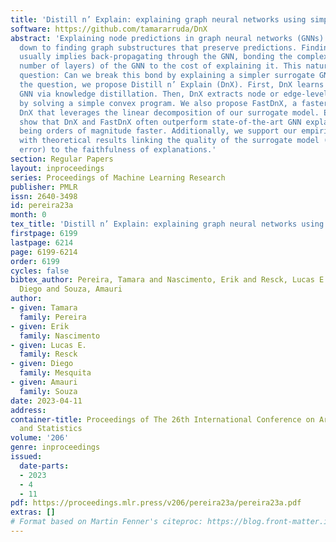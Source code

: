 ```yaml
---
title: 'Distill n’ Explain: explaining graph neural networks using simple surrogates'
software: https://github.com/tamararruda/DnX
abstract: 'Explaining node predictions in graph neural networks (GNNs) often boils
  down to finding graph substructures that preserve predictions. Finding these structures
  usually implies back-propagating through the GNN, bonding the complexity (e.g.,
  number of layers) of the GNN to the cost of explaining it. This naturally begs the
  question: Can we break this bond by explaining a simpler surrogate GNN? To answer
  the question, we propose Distill n’ Explain (DnX). First, DnX learns a surrogate
  GNN via knowledge distillation. Then, DnX extracts node or edge-level explanations
  by solving a simple convex program. We also propose FastDnX, a faster version of
  DnX that leverages the linear decomposition of our surrogate model. Experiments
  show that DnX and FastDnX often outperform state-of-the-art GNN explainers while
  being orders of magnitude faster. Additionally, we support our empirical findings
  with theoretical results linking the quality of the surrogate model (i.e., distillation
  error) to the faithfulness of explanations.'
section: Regular Papers
layout: inproceedings
series: Proceedings of Machine Learning Research
publisher: PMLR
issn: 2640-3498
id: pereira23a
month: 0
tex_title: 'Distill n’ Explain: explaining graph neural networks using simple surrogates'
firstpage: 6199
lastpage: 6214
page: 6199-6214
order: 6199
cycles: false
bibtex_author: Pereira, Tamara and Nascimento, Erik and Resck, Lucas E. and Mesquita,
  Diego and Souza, Amauri
author:
- given: Tamara
  family: Pereira
- given: Erik
  family: Nascimento
- given: Lucas E.
  family: Resck
- given: Diego
  family: Mesquita
- given: Amauri
  family: Souza
date: 2023-04-11
address:
container-title: Proceedings of The 26th International Conference on Artificial Intelligence
  and Statistics
volume: '206'
genre: inproceedings
issued:
  date-parts:
  - 2023
  - 4
  - 11
pdf: https://proceedings.mlr.press/v206/pereira23a/pereira23a.pdf
extras: []
# Format based on Martin Fenner's citeproc: https://blog.front-matter.io/posts/citeproc-yaml-for-bibliographies/
---
```

